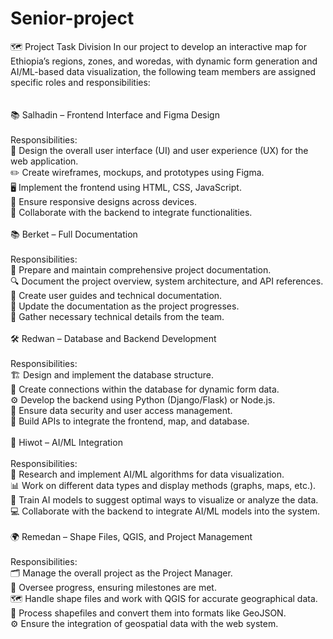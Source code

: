 # Senior-project
🗺️ Project Task Division In our project to develop an interactive map for Ethiopia’s regions, zones, and woredas, with dynamic form generation and AI/ML-based data visualization, the following team members are assigned specific roles and responsibilities:<br><br>
<br>
📚 Salhadin – Frontend Interface and Figma Design<br><br>
Responsibilities:<br>
🎨 Design the overall user interface (UI) and user experience (UX) for the web application.<br>
✏️ Create wireframes, mockups, and prototypes using Figma.<br>
🖥️ Implement the frontend using HTML, CSS, JavaScript.<br>
📱 Ensure responsive designs across devices.<br>
🔗 Collaborate with the backend to integrate functionalities.<br><br>
📚 Berket – Full Documentation<br><br>
Responsibilities:<br>
📝 Prepare and maintain comprehensive project documentation.<br>
🔍 Document the project overview, system architecture, and API references.<br>
📖 Create user guides and technical documentation.<br>
📅 Update the documentation as the project progresses.<br>
🧩 Gather necessary technical details from the team.<br><br>
🛠️ Redwan – Database and Backend Development<br><br>
Responsibilities:<br>
🏗️ Design and implement the database structure.<br>
🔄 Create connections within the database for dynamic form data.<br>
⚙️ Develop the backend using Python (Django/Flask) or Node.js.<br>
🔑 Ensure data security and user access management.<br>
📡 Build APIs to integrate the frontend, map, and database.<br><br>
🤖 Hiwot – AI/ML Integration<br><br>
Responsibilities:<br>
🔬 Research and implement AI/ML algorithms for data visualization.<br>
📊 Work on different data types and display methods (graphs, maps, etc.).<br>
🧠 Train AI models to suggest optimal ways to visualize or analyze the data.<br>
💻 Collaborate with the backend to integrate AI/ML models into the system.<br><br>
🌍 Remedan – Shape Files, QGIS, and Project Management<br><br>
Responsibilities:<br>
🗂️ Manage the overall project as the Project Manager.<br>
📅 Oversee progress, ensuring milestones are met.<br>
🗺️ Handle shape files and work with QGIS for accurate geographical data.<br>
💾 Process shapefiles and convert them into formats like GeoJSON.<br>
⚙️ Ensure the integration of geospatial data with the web system.<br>



